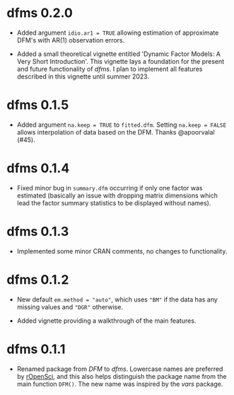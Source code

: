 # dfms 0.2.0

* Added argument `idio.ar1 = TRUE` allowing estimation of approximate DFM's with AR(1) observation errors. 

* Added a small theoretical vignette entitled 'Dynamic Factor Models: A Very Short Introduction'. This vignette lays a foundation for the present and future functionality of *dfms*. I plan to implement all features described in this vignette until summer 2023. 

# dfms 0.1.5

* Added argument `na.keep = TRUE` to `fitted.dfm`. Setting `na.keep = FALSE` allows interpolation of data based on the DFM. Thanks @apoorvalal (#45).

# dfms 0.1.4

* Fixed minor bug in `summary.dfm` occurring if only one factor was estimated (basically an issue with dropping matrix dimensions which lead the factor summary statistics to be displayed without names).

# dfms 0.1.3

* Implemented some minor CRAN comments, no changes to functionality. 

# dfms 0.1.2

* New default `em.method = "auto"`, which uses `"BM"` if the data has any missing values and `"DGR"` otherwise. 

* Added vignette providing a walkthrough of the main features. 

# dfms 0.1.1

* Renamed package from *DFM* to *dfms*. Lowercase names are preferred by [rOpenSci](<https://devguide.ropensci.org/building.html?q=package%20name#package-name-and-metadata>), and this also helps distinguish the package name from the main function `DFM()`. The new name was inspired by the *vars* package. 
